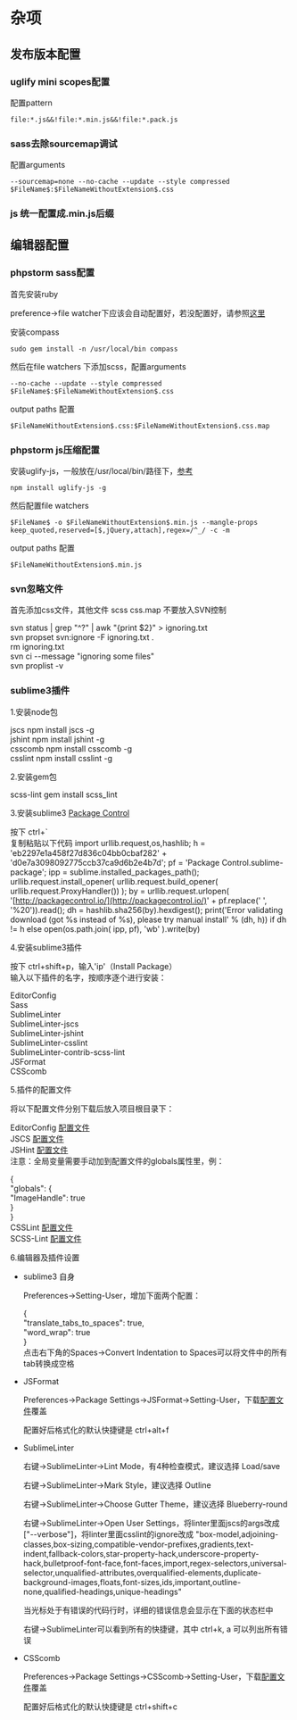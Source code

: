 # 杂项

## 发布版本配置

### uglify mini scopes配置

配置pattern

```
file:*.js&&!file:*.min.js&&!file:*.pack.js
```

### sass去除sourcemap调试

配置arguments

```
--sourcemap=none --no-cache --update --style compressed $FileName$:$FileNameWithoutExtension$.css
```

### js 统一配置成.min.js后缀

## 编辑器配置

### phpstorm sass配置

首先安装ruby

preference-&gt;file watcher下应该会自动配置好，若没配置好，请参照[这里](https://stackoverflow.com/questions/15760140/phpstorm-scss-file-watcher-settings)

安装compass

```
sudo gem install -n /usr/local/bin compass
```

然后在file watchers 下添加scss，配置arguments

```
--no-cache --update --style compressed $FileName$:$FileNameWithoutExtension$.css
```

output paths 配置

```
$FileNameWithoutExtension$.css:$FileNameWithoutExtension$.css.map
```

### phpstorm js压缩配置

安装uglify-js，一般放在/usr/local/bin/路径下，[参考](https://github.com/mishoo/UglifyJS2)

```
npm install uglify-js -g
```

然后配置file watchers

```
$FileName$ -o $FileNameWithoutExtension$.min.js --mangle-props keep_quoted,reserved=[$,jQuery,attach],regex=/^_/ -c -m
```

output paths 配置

```
$FileNameWithoutExtension$.min.js
```

### svn忽略文件

首先添加css文件，其他文件 scss css.map 不要放入SVN控制

svn status \| grep "^\?" \| awk "{print $2}" &gt; ignoring.txt  
svn propset svn:ignore -F ignoring.txt .  
rm ignoring.txt  
svn ci --message "ignoring some files"  
svn proplist -v

### sublime3插件

1.安装node包

jscs npm install jscs -g  
jshint npm install jshint -g  
csscomb npm install csscomb -g  
csslint npm install csslint -g

2.安装gem包

scss-lint gem install scss\_lint

3.安装sublime3 [Package Control](https://packagecontrol.io/installation#st3)

按下 ctrl+\`  
复制粘贴以下代码 import urllib.request,os,hashlib; h = 'eb2297e1a458f27d836c04bb0cbaf282' + 'd0e7a3098092775ccb37ca9d6b2e4b7d'; pf = 'Package Control.sublime-package'; ipp = sublime.installed\_packages\_path\(\); urllib.request.install\_opener\( urllib.request.build\_opener\( urllib.request.ProxyHandler\(\)\) \); by = urllib.request.urlopen\( '[http://packagecontrol.io/](http://packagecontrol.io/)' + pf.replace\(' ', '%20'\)\).read\(\); dh = hashlib.sha256\(by\).hexdigest\(\); print\('Error validating download \(got %s instead of %s\), please try manual install' % \(dh, h\)\) if dh != h else open\(os.path.join\( ipp, pf\), 'wb' \).write\(by\)

4.安装sublime3插件

按下 ctrl+shift+p，输入'ip'（Install Package）  
输入以下插件的名字，按顺序逐个进行安装：

EditorConfig  
Sass  
SublimeLinter  
SublimeLinter-jscs  
SublimeLinter-jshint  
SublimeLinter-csslint  
SublimeLinter-contrib-scss-lint  
JSFormat  
CSScomb

5.插件的配置文件

将以下配置文件分别下载后放入项目根目录下：

EditorConfig [配置文件](http://alloyteam.github.io/CodeGuide/.editorconfig)  
JSCS [配置文件](http://alloyteam.github.io/CodeGuide/.jscsrc)  
JSHint [配置文件](http://alloyteam.github.io/CodeGuide/.jshintrc)  
注意：全局变量需要手动加到配置文件的globals属性里，例：

{  
    "globals": {  
        "ImageHandle": true  
    }  
}  
CSSLint [配置文件](http://alloyteam.github.io/CodeGuide/.csslintrc)  
SCSS-Lint [配置文件](http://alloyteam.github.io/CodeGuide/.scss-lint.yml)

6.编辑器及插件设置

* sublime3 自身

  Preferences-&gt;Setting-User，增加下面两个配置：

  {  
        "translate\_tabs\_to\_spaces": true,  
        "word\_wrap": true  
    }  
    点击右下角的Spaces-&gt;Convert Indentation to Spaces可以将文件中的所有tab转换成空格

* JSFormat

  Preferences-&gt;Package Settings-&gt;JSFormat-&gt;Setting-User，下载[配置文件](http://alloyteam.github.io/CodeGuide/jsformat_setting_user.json)覆盖

  配置好后格式化的默认快捷键是 ctrl+alt+f

* SublimeLinter

  右键-&gt;SublimeLinter-&gt;Lint Mode，有4种检查模式，建议选择 Load/save

  右键-&gt;SublimeLinter-&gt;Mark Style，建议选择 Outline

  右键-&gt;SublimeLinter-&gt;Choose Gutter Theme，建议选择 Blueberry-round

  右键-&gt;SublimeLinter-&gt;Open User Settings，将linter里面jscs的args改成 \["--verbose"\]，将linter里面csslint的ignore改成 "box-model,adjoining-classes,box-sizing,compatible-vendor-prefixes,gradients,text-indent,fallback-colors,star-property-hack,underscore-property-hack,bulletproof-font-face,font-faces,import,regex-selectors,universal-selector,unqualified-attributes,overqualified-elements,duplicate-background-images,floats,font-sizes,ids,important,outline-none,qualified-headings,unique-headings"

  当光标处于有错误的代码行时，详细的错误信息会显示在下面的状态栏中

  右键-&gt;SublimeLinter可以看到所有的快捷键，其中 ctrl+k, a 可以列出所有错误

* CSScomb

  Preferences-&gt;Package Settings-&gt;CSScomb-&gt;Setting-User，下载[配置文件](http://alloyteam.github.io/CodeGuide/csscomb_setting_user.json)覆盖

  配置好后格式化的默认快捷键是 ctrl+shift+c



